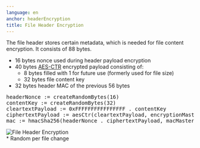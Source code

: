 ```yaml
---
language: en
anchor: headerEncryption
title: File Header Encryption
---
```

<p class="lead">The file header stores certain metadata, which is needed for file content encryption. It consists of 88 bytes.</p>

- 16 bytes nonce used during header payload encryption
- 40 bytes <a href="https://en.wikipedia.org/wiki/Block_cipher_modes_of_operation#Counter_.28CTR.29">AES-CTR</a> encrypted payload consisting of:
  - 8 bytes filled with 1 for future use (formerly used for file size)
  - 32 bytes file content key
- 32 bytes header MAC of the previous 56 bytes

<pre>
headerNonce := createRandomBytes(16)
contentKey := createRandomBytes(32)
cleartextPayload := 0xFFFFFFFFFFFFFFFF . contentKey
ciphertextPayload := aesCtr(cleartextPayload, encryptionMasterKey, headerNonce)
mac := hmacSha256(headerNonce . ciphertextPayload, macMasterKey)
</pre>

<img src="/img/architecture/file-header-encryption.png" srcset="/img/architecture/file-header-encryption.png 1x, /img/architecture/file-header-encryption@2x.png 2x" alt="File Header Encryption" />
<figcaption>* Random per file change</figcaption>
